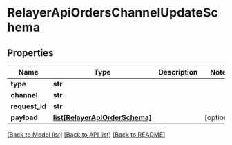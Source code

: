 # RelayerApiOrdersChannelUpdateSchema

## Properties
Name | Type | Description | Notes
------------ | ------------- | ------------- | -------------
**type** | **str** |  | 
**channel** | **str** |  | 
**request_id** | **str** |  | 
**payload** | [**list[RelayerApiOrderSchema]**](RelayerApiOrderSchema.md) |  | [optional] 

[[Back to Model list]](../README.md#documentation-for-models) [[Back to API list]](../README.md#documentation-for-api-endpoints) [[Back to README]](../README.md)


